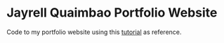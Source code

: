 # Jayrell Quaimbao Portfolio Website

Code to my portfolio website using this [tutorial](https://www.youtube.com/watch?v=_xkSvufmjEs) as reference.
